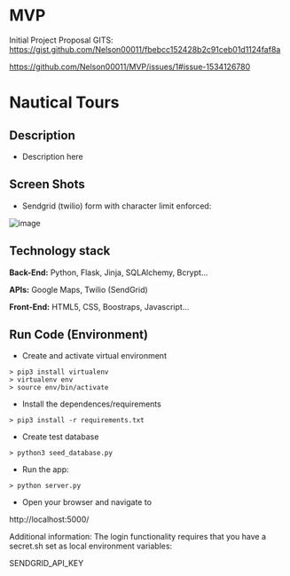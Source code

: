# MVP
Initial Project Proposal
GITS: 
https://gist.github.com/Nelson00011/fbebcc152428b2c91ceb01d1124faf8a

https://github.com/Nelson00011/MVP/issues/1#issue-1534126780

# Nautical Tours


## Description
- Description here

## Screen Shots
- Sendgrid (twilio) form with character limit enforced:

![image](https://user-images.githubusercontent.com/112737682/220435463-ef5e1079-a937-46cf-a6c5-e657cb83c128.png)


## Technology stack
**Back-End:** Python, Flask, Jinja, SQLAlchemy, Bcrypt...

**APIs:** Google Maps, Twilio (SendGrid)

**Front-End:** HTML5, CSS, Boostraps, Javascript...

## Run Code (Environment)

- Create and activate virtual environment 
 ```
> pip3 install virtualenv
> virtualenv env
> source env/bin/activate
```

- Install the dependences/requirements
```
> pip3 install -r requirements.txt
```


- Create test database
```
> python3 seed_database.py
```

- Run the app:
```
> python server.py
```

- Open your browser and navigate to

http://localhost:5000/

Additional information: The login functionality requires that you have a secret.sh set as local environment variables:

SENDGRID_API_KEY


